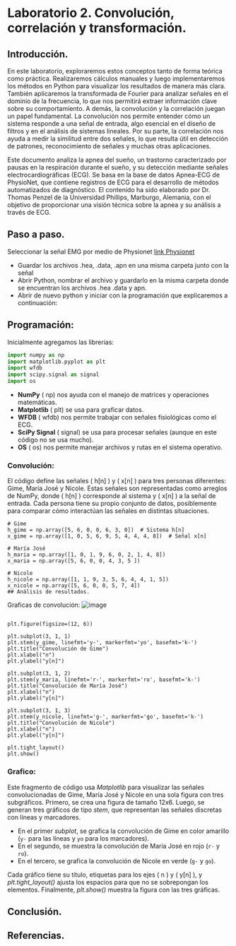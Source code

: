 # Laboratorio 2. Convolución, correlación y transformación.

## Introducción.
En este laboratorio, exploraremos estos conceptos tanto de forma teórica como práctica. Realizaremos cálculos manuales y luego implementaremos los métodos en Python para visualizar los resultados de manera más clara. También aplicaremos la transformada de Fourier para analizar señales en el dominio de la frecuencia, lo que nos permitirá extraer información clave sobre su comportamiento. A demás, la convolución y la correlación juegan un papel fundamental. La convolución nos permite entender cómo un sistema responde a una señal de entrada, algo esencial en el diseño de filtros y en el análisis de sistemas lineales. Por su parte, la correlación nos ayuda a medir la similitud entre dos señales, lo que resulta útil en detección de patrones, reconocimiento de señales y muchas otras aplicaciones. 

Este documento analiza la apnea del sueño, un trastorno caracterizado por pausas en la respiración durante el sueño, y su detección mediante señales electrocardiográficas (ECG). Se basa en la base de datos Apnea-ECG de PhysioNet, que contiene registros de ECG para el desarrollo de métodos automatizados de diagnóstico. El contenido ha sido elaborado por  Dr. Thomas Penzel de la Universidad Phillips, Marburgo, Alemania, con el objetivo de proporcionar una visión técnica sobre la apnea y su análisis a través de ECG.

## Paso a paso.
 Seleccionar la señal EMG por medio de Physionet [link Physionet](https://physionet.org/)
- Guardar los archivos .hea, .data, .apn en una misma carpeta junto con la señal
- Abrir Python, nombrar el archivo y guardarlo en la misma carpeta donde se encuentran los archivos .hea .data y apn.
- Abrir de nuevo python y iniciar con la programación que explicaremos a continuación:
  
## Programación:
Inicialmente agregamos las librerias:
```  python
import numpy as np
import matplotlib.pyplot as plt
import wfdb
import scipy.signal as signal
import os

```
- **NumPy** ( np) nos ayuda con el manejo de matrices y operaciones matemáticas.
- **Matplotlib** ( plt) se usa para graficar datos.
- **WFDB** ( wfdb) nos permite trabajar con señales fisiológicas como el ECG.
- **SciPy Signal** ( signal) se usa para procesar señales (aunque en este código no se usa mucho).
- **OS** ( os) nos permite manejar archivos y rutas en el sistema operativo.

### Convolución:

El código define las señales \( h[n] \) y \( x[n] \) para tres personas diferentes: Gime, María José y Nicole. Estas señales son representadas como arreglos de NumPy, donde \( h[n] \) corresponde al sistema y \( x[n] \) a la señal de entrada. Cada persona tiene su propio conjunto de datos, posiblemente para comparar cómo interactúan las señales en distintas situaciones.
```
# Gime
h_gime = np.array([5, 6, 0, 0, 6, 3, 0])  # Sistema h[n]
x_gime = np.array([1, 0, 5, 6, 9, 5, 4, 4, 4, 8])  # Señal x[n]

# María José
h_maria = np.array([1, 0, 1, 9, 6, 0, 2, 1, 4, 8])
x_maria = np.array([5, 6, 0, 0, 4, 3, 5 ])

# Nicole
h_nicole = np.array([1, 1, 9, 3, 5, 6, 4, 4, 1, 5])
x_nicole = np.array([5, 6, 0, 0, 5, 7, 4])
## Análisis de resultados.

```
Graficas de convolución:
![image](https://github.com/user-attachments/assets/883476bf-7096-41a4-87c4-6cd5753c5136)

```

plt.figure(figsize=(12, 6))

plt.subplot(3, 1, 1)
plt.stem(y_gime, linefmt='y-', markerfmt='yo', basefmt='k-')
plt.title("Convolución de Gime")
plt.xlabel("n")
plt.ylabel("y[n]")

plt.subplot(3, 1, 2)
plt.stem(y_maria, linefmt='r-', markerfmt='ro', basefmt='k-')
plt.title("Convolución de María José")
plt.xlabel("n")
plt.ylabel("y[n]")

plt.subplot(3, 1, 3)
plt.stem(y_nicole, linefmt='g-', markerfmt='go', basefmt='k-')
plt.title("Convolución de Nicole")
plt.xlabel("n")
plt.ylabel("y[n]")

plt.tight_layout()
plt.show()

```
### Grafico:

Este fragmento de código usa *Matplotlib* para visualizar las señales convolucionadas de Gime, María José y Nicole en una sola figura con tres subgráficos. Primero, se crea una figura de tamaño 12x6. Luego, se generan tres gráficos de tipo *stem*, que representan las señales discretas con líneas y marcadores.  

- En el primer *subplot*, se grafica la convolución de Gime en color amarillo (`y-` para las líneas y `yo` para los marcadores).  
- En el segundo, se muestra la convolución de María José en rojo (`r-` y `ro`).  
- En el tercero, se grafica la convolución de Nicole en verde (`g-` y `go`).  

Cada gráfico tiene su título, etiquetas para los ejes \( n \) y \( y[n] \), y *plt.tight_layout()* ajusta los espacios para que no se sobrepongan los elementos. Finalmente, *plt.show()* muestra la figura con las tres gráficas.

## Conclusión.


## Referencias.
